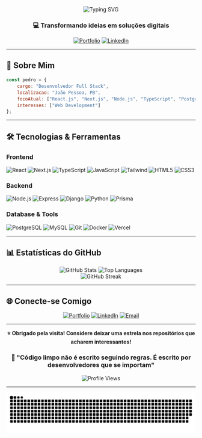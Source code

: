 <div align="center">

<img src="https://readme-typing-svg.herokuapp.com?font=Fira+Code&size=22&duration=3000&pause=1000&color=2196F3&center=true&vCenter=true&width=600&lines=Ol%C3%A1%2C+eu+sou+Pedro+Ernesto+%F0%9F%91%8B;Desenvolvedor+Full+Stack%F0%9F%92%BB" alt="Typing SVG" />

### 💻 Transformando ideias em soluções digitais

[![Portfolio](https://img.shields.io/badge/🌐_Portfolio-FF6B6B?style=for-the-badge&logoColor=white)](https://pedro-dev-five.vercel.app/)
[![LinkedIn](https://img.shields.io/badge/LinkedIn-0077B5?style=for-the-badge&logo=linkedin&logoColor=white)](https://linkedin.com/in/pedroernestovogado)

</div>

---

## 🎯 Sobre Mim


```javascript
const pedro = {
    cargo: "Desenvolvedor Full Stack",
    localizacao: "João Pessoa, PB",
    focoAtual: ["React.js", "Next.js", "Node.js", "TypeScript", "PostgreSQL"],
    interesses: ["Web Development"]
};
```

---

## 🛠️ Tecnologias & Ferramentas

### Frontend
<div>
  <img src="https://img.shields.io/badge/React-20232A?style=for-the-badge&logo=react&logoColor=61DAFB" alt="React"/>
  <img src="https://img.shields.io/badge/Next.js-000000?style=for-the-badge&logo=next.js&logoColor=white" alt="Next.js"/>
  <img src="https://img.shields.io/badge/TypeScript-007ACC?style=for-the-badge&logo=typescript&logoColor=white" alt="TypeScript"/>
  <img src="https://img.shields.io/badge/JavaScript-F7DF1E?style=for-the-badge&logo=javascript&logoColor=black" alt="JavaScript"/>
  <img src="https://img.shields.io/badge/Tailwind_CSS-38B2AC?style=for-the-badge&logo=tailwind-css&logoColor=white" alt="Tailwind"/>
  <img src="https://img.shields.io/badge/HTML5-E34F26?style=for-the-badge&logo=html5&logoColor=white" alt="HTML5"/>
  <img src="https://img.shields.io/badge/CSS3-1572B6?style=for-the-badge&logo=css3&logoColor=white" alt="CSS3"/>
</div>

### Backend
<div>
  <img src="https://img.shields.io/badge/Node.js-339933?style=for-the-badge&logo=node.js&logoColor=white" alt="Node.js"/>
  <img src="https://img.shields.io/badge/Express.js-000000?style=for-the-badge&logo=express&logoColor=white" alt="Express"/>
  <img src="https://img.shields.io/badge/Django-092E20?style=for-the-badge&logo=django&logoColor=white" alt="Django"/>
  <img src="https://img.shields.io/badge/Python-3776AB?style=for-the-badge&logo=python&logoColor=white" alt="Python"/>
  <img src="https://img.shields.io/badge/Prisma-3982CE?style=for-the-badge&logo=prisma&logoColor=white" alt="Prisma"/>
</div>

### Database & Tools
<div>
  <img src="https://img.shields.io/badge/PostgreSQL-316192?style=for-the-badge&logo=postgresql&logoColor=white" alt="PostgreSQL"/>
  <img src="https://img.shields.io/badge/MySQL-00000F?style=for-the-badge&logo=mysql&logoColor=white" alt="MySQL"/>
  <img src="https://img.shields.io/badge/Git-F05032?style=for-the-badge&logo=git&logoColor=white" alt="Git"/>
  <img src="https://img.shields.io/badge/Docker-2496ED?style=for-the-badge&logo=docker&logoColor=white" alt="Docker"/>
  <img src="https://img.shields.io/badge/Vercel-000000?style=for-the-badge&logo=vercel&logoColor=white" alt="Vercel"/>
</div>

---

## 📊 Estatísticas do GitHub

<div align="center">
  <img height="180em" src="https://github-readme-stats.vercel.app/api?username=pedro18x&show_icons=true&theme=react&locale=pt-br&count_private=true" alt="GitHub Stats"/>
  <img height="180em" src="https://github-readme-stats.vercel.app/api/top-langs/?username=pedro18x&layout=compact&theme=react&locale=pt-br" alt="Top Languages"/>
</div>

<div align="center">
  <img src="https://streak-stats.demolab.com?user=pedro18x&theme=react&locale=pt-br" alt="GitHub Streak"/>
</div>

---

## 🌐 Conecte-se Comigo

<div align="center">

[![Portfolio](https://img.shields.io/badge/🌐_Portfólio-FF6B6B?style=for-the-badge&logoColor=white)](https://pedro-dev-five.vercel.app/)
[![LinkedIn](https://img.shields.io/badge/LinkedIn-0077B5?style=for-the-badge&logo=linkedin&logoColor=white)](https://linkedin.com/in/pedroernestovogado)
[![Email](https://img.shields.io/badge/Email-D14836?style=for-the-badge&logo=gmail&logoColor=white)](mailto:pedroernestovogado@gmail.com)

</div>

---

<div align="center">

**⭐ Obrigado pela visita! Considere deixar uma estrela nos repositórios que acharem interessantes!**

### 💬 "Código limpo não é escrito seguindo regras. É escrito por desenvolvedores que se importam"

![Profile Views](https://komarev.com/ghpvc/?username=pedro18x&style=flat-square&color=blue)

</div>

---

<div align="center">
  <img src="https://raw.githubusercontent.com/platane/platane/output/github-contribution-grid-snake-dark.svg" alt="Snake animation" />
</div>
